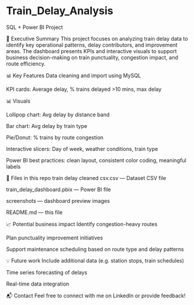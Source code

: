 # Train_Delay_Analysis
SQL + Power BI Project

📌 Executive Summary
This project focuses on analyzing train delay data to identify key operational patterns, delay contributors, and improvement areas. The dashboard presents KPIs and interactive visuals to support business decision-making on train punctuality, congestion impact, and route efficiency.

📊 Key Features
Data cleaning and import using MySQL

KPI cards: Average delay, % trains delayed >10 mins, max delay

📊 Visuals

Lollipop chart: Avg delay by distance band

Bar chart: Avg delay by train type

Pie/Donut: % trains by route congestion

Interactive slicers: Day of week, weather conditions, train type

Power BI best practices: clean layout, consistent color coding, meaningful labels

📂 Files in this repo
train delay cleaned csv.csv — Dataset CSV file

train_delay_dashboard.pbix — Power BI file

screenshots — dashboard preview images

README.md — this file

📈 Potential business impact
Identify congestion-heavy routes

Plan punctuality improvement initiatives

Support maintenance scheduling based on route type and delay patterns

💡 Future work
Include additional data (e.g. station stops, train schedules)

Time series forecasting of delays

Real-time data integration

📬 Contact
Feel free to connect with me on LinkedIn or provide feedback!
